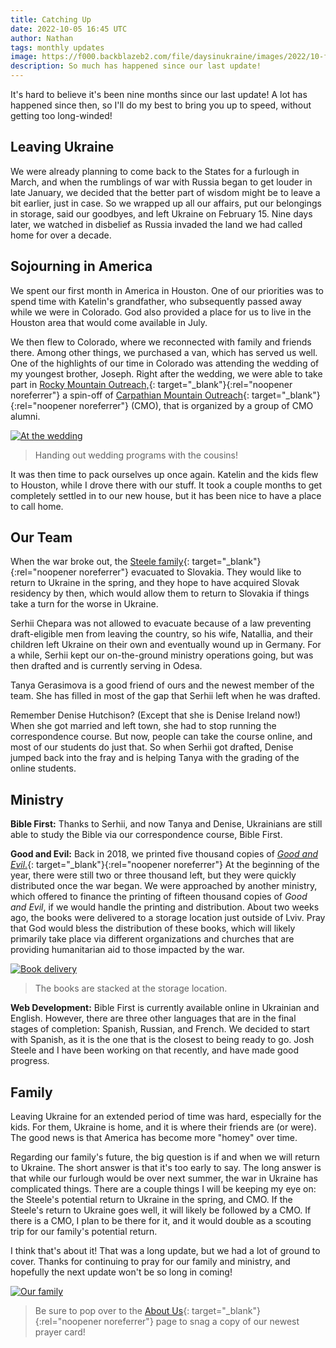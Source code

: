 ```yaml
---
title: Catching Up
date: 2022-10-05 16:45 UTC
author: Nathan
tags: monthly updates
image: https://f000.backblazeb2.com/file/daysinukraine/images/2022/10-family.jpg
description: So much has happened since our last update!
---
```


It's hard to believe it's been nine months since our last update! A lot has happened since then, so I'll do my best to bring you up to speed, without getting too long-winded!

## Leaving Ukraine

We were already planning to come back to the States for a furlough in March, and when the rumblings of war with Russia began to get louder in late January, we decided that the better part of wisdom might be to leave a bit earlier, just in case. So we wrapped up all our affairs, put our belongings in storage, said our goodbyes, and left Ukraine on February 15. Nine days later, we watched in disbelief as Russia invaded the land we had called home for over a decade.

## Sojourning in America

We spent our first month in America in Houston. One of our priorities was to spend time with Katelin's grandfather, who subsequently passed away while we were in Colorado. God also provided a place for us to live in the Houston area that would come available in July.

We then flew to Colorado, where we reconnected with family and friends there. Among other things, we purchased a van, which has served us well. One of the highlights of our time in Colorado was attending the wedding of my youngest brother, Joseph. Right after the wedding, we were able to take part in [Rocky Mountain Outreach,](https://www.onwardforchrist.org/rocky-mountain-outreach-2021){: target="_blank"}{:rel="noopener noreferrer"} a spin-off of [Carpathian Mountain Outreach](https://cmoproject.org/){: target="_blank"}{:rel="noopener noreferrer"} (CMO), that is organized by a group of CMO alumni.

[![At the wedding](images/2022/10-wedding-600w.jpg)](https://f000.backblazeb2.com/file/daysinukraine/images/2022/10-wedding.jpg)

> Handing out wedding programs with the cousins!

It was then time to pack ourselves up once again. Katelin and the kids flew to Houston, while I drove there with our stuff. It took a couple months to get completely settled in to our new house, but it has been nice to have a place to call home.

## Our Team

When the war broke out, the [Steele family](https://ofreport.com/){: target="_blank"}{:rel="noopener noreferrer"} evacuated to Slovakia. They would like to return to Ukraine in the spring, and they hope to have acquired Slovak residency by then, which would allow them to return to Slovakia if things take a turn for the worse in Ukraine.

Serhii Chepara was not allowed to evacuate because of a law preventing draft-eligible men from leaving the country, so his wife, Natallia, and their children left Ukraine on their own and eventually wound up in Germany. For a while, Serhii kept our on-the-ground ministry operations going, but was then drafted and is currently serving in Odesa.

Tanya Gerasimova is a good friend of ours and the newest member of the team. She has filled in most of the gap that Serhii left when he was drafted.

Remember Denise Hutchison? (Except that she is Denise Ireland now!) When she got married and left town, she had to stop running the correspondence course. But now, people can take the course online, and most of our students do just that. So when Serhii got drafted, Denise jumped back into the fray and is helping Tanya with the grading of the online students.

## Ministry

**Bible First:** Thanks to Serhii, and now Tanya and Denise, Ukrainians are still able to study the Bible via our correspondence course, Bible First.

**Good and Evil:** Back in 2018, we printed five thousand copies of [*Good and Evil*.](http://goodandevilbook.com/english/){: target="_blank"}{:rel="noopener noreferrer"} At the beginning of the year, there were still two or three thousand left, but they were quickly distributed once the war began. We were approached by another ministry, which offered to finance the printing of fifteen thousand copies of *Good and Evil*, if we would handle the printing and distribution. About two weeks ago, the books were delivered to a storage location just outside of Lviv. Pray that God would bless the distribution of these books, which will likely primarily take place via different organizations and churches that are providing humanitarian aid to those impacted by the war.

[![Book delivery](images/2022/10-good-evil-600w.jpg)](https://f000.backblazeb2.com/file/daysinukraine/images/2022/10-good-evil.jpg)

> The books are stacked at the storage location.

**Web Development:** Bible First is currently available online in Ukrainian and English. However, there are three other languages that are in the final stages of completion: Spanish, Russian, and French. We decided to start with Spanish, as it is the one that is the closest to being ready to go. Josh Steele and I have been working on that recently, and have made good progress.

## Family

Leaving Ukraine for an extended period of time was hard, especially for the kids. For them, Ukraine is home, and it is where their friends are (or were). The good news is that America has become more "homey" over time.

Regarding our family's future, the big question is if and when we will return to Ukraine. The short answer is that it's too early to say. The long answer is that while our furlough would be over next summer, the war in Ukraine has complicated things. There are a couple things I will be keeping my eye on: the Steele's potential return to Ukraine in the spring, and CMO. If the Steele's return to Ukraine goes well, it will likely be followed by a CMO. If there is a CMO, I plan to be there for it, and it would double as a scouting trip for our family's potential return.

I think that's about it! That was a long update, but we had a lot of ground to cover. Thanks for continuing to pray for our family and ministry, and hopefully the next update won't be so long in coming!

[![Our family](images/2022/10-family-600w.jpg)](https://f000.backblazeb2.com/file/daysinukraine/images/2022/10-family.jpg)

> Be sure to pop over to the [About Us](about){: target="_blank"}{:rel="noopener noreferrer"} page to snag a copy of our newest prayer card!
